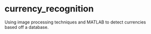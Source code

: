 # currency_recognition
Using image processing techniques and MATLAB to detect currencies based off a database.
